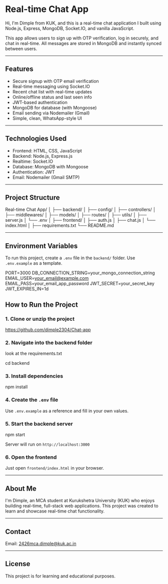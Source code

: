 # Real-time Chat App

Hi, I'm Dimple from KUK, and this is a real-time chat application I built using Node.js, Express, MongoDB, Socket.IO, and vanilla JavaScript.

This app allows users to sign up with OTP verification, log in securely, and chat in real-time. All messages are stored in MongoDB and instantly synced between users.

---

## Features

- Secure signup with OTP email verification  
- Real-time messaging using Socket.IO  
- Recent chat list with real-time updates  
- Online/offline status and last seen info  
- JWT-based authentication  
- MongoDB for database (with Mongoose)  
- Email sending via Nodemailer (Gmail)  
- Simple, clean, WhatsApp-style UI  

---

## Technologies Used

- Frontend: HTML, CSS, JavaScript  
- Backend: Node.js, Express.js  
- Realtime: Socket.IO  
- Database: MongoDB with Mongoose  
- Authentication: JWT  
- Email: Nodemailer (Gmail SMTP)

---

## Project Structure

Real-time Chat App/
│
├── backend/
│ ├── config/
│ ├── controllers/
│ ├── middlewares/
│ ├── models/
│ ├── routes/
│ ├── utils/
│ ├── server.js
│ └── .env
│
├── frontend/
│ ├── auth.js
│ ├── chat.js
│ └── index.html
│
├── requirements.txt
└── README.md

---

## Environment Variables

To run this project, create a `.env` file in the `backend/` folder. Use `.env.example` as a template.

PORT=3000
DB_CONNECTION_STRING=your_mongo_connection_string
EMAIL_USER=your_email@example.com
EMAIL_PASS=your_email_app_password
JWT_SECRET=your_secret_key
JWT_EXPIRES_IN=1d


## How to Run the Project

### 1. Clone or unzip the project
https://github.com/dimple2304/Chat-app



### 2. Navigate into the backend folder
look at the requirements.txt

cd backend


### 3. Install dependencies
npm install

### 4. Create the `.env` file
Use `.env.example` as a reference and fill in your own values.

### 5. Start the backend server
npm start


Server will run on `http://localhost:3000`

### 6. Open the frontend
Just open `frontend/index.html` in your browser.

---

## About Me

I'm Dimple, an MCA student at Kurukshetra University (KUK) who enjoys building real-time, full-stack web applications. This project was created to learn and showcase real-time chat functionality.

---

## Contact

Email: 2426mca.dimple@kuk.ac.in

---

## License

This project is for learning and educational purposes.